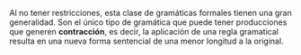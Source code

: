 Al no tener restricciones, esta clase de gramáticas formales tienen una gran generalidad. Son el único tipo de gramática que puede tener producciones que generen **contracción**, es decir, la aplicación de una regla gramatical resulta en una nueva forma sentencial de una menor longitud a la original.